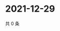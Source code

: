 # 2021-12-29

共 0 条

<!-- BEGIN WEIBO -->
<!-- 最后更新时间 Wed Dec 29 2021 10:24:58 GMT+0800 (China Standard Time) -->

<!-- END WEIBO -->
